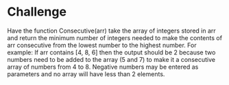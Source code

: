 # Challenge
Have the function Consecutive(arr) take the array of integers stored in arr and return the minimum number of integers needed to make the contents of arr consecutive from the lowest number to the highest number. For example: If arr contains [4, 8, 6] then the output should be 2 because two numbers need to be added to the array (5 and 7) to make it a consecutive array of numbers from 4 to 8. Negative numbers may be entered as parameters and no array will have less than 2 elements. 